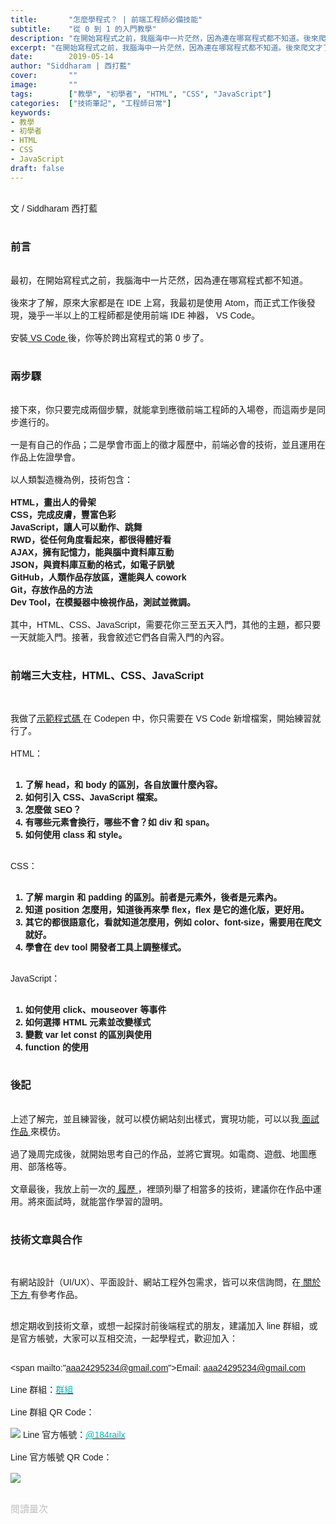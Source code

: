 ```yaml
---
title:       "怎麼學程式？ | 前端工程師必備技能"
subtitle:    "從 0 到 1 的入門教學"
description: "在開始寫程式之前，我腦海中一片茫然，因為連在哪寫程式都不知道。後來爬文才了解，原來大家都是在 IDE（編輯器）上寫。這是為初學者寫的教學文，幫助新手跨出第 0 步，進入 HTML、CSS、JavaScript 的世界......"
excerpt: "在開始寫程式之前，我腦海中一片茫然，因為連在哪寫程式都不知道。後來爬文才了解，原來大家都是在 IDE（編輯器）上寫。這是為初學者寫的教學文，幫助新手跨出第 0 步，進入 HTML、CSS、JavaScript 的世界......"
date:        2019-05-14
author: "Siddharam | 西打藍"
cover:       ""
image:       ""
tags:        ["教學", "初學者", "HTML", "CSS", "JavaScript"]
categories:  ["技術筆記", "工程師日常"]
keywords:
- 教學
- 初學者
- HTML
- CSS
- JavaScript
draft: false
---
```




<article style="font-family: 'Noto Sans TC', '微軟正黑體', sans-serif; font-weight: 300;">

<br>文 / Siddharam 西打藍<br><br>

<h3 class="article-h1-color">前言</h3><br>
最初，在開始寫程式之前，我腦海中一片茫然，因為連在哪寫程式都不知道。<br><br>
後來才了解，原來大家都是在 IDE 上寫，我最初是使用 Atom，而正式工作後發現，幾乎一半以上的工程師都是使用前端 IDE 神器， VS Code。<br><br>
安裝<a href="https://code.visualstudio.com/"> VS Code </a>後，你等於跨出寫程式的第 0 步了。<br><br>

<h3 class="article-h1-color">兩步驟</h3><br>
接下來，你只要完成兩個步驟，就能拿到應徵前端工程師的入場卷，而這兩步是同步進行的。<br><br>
一是有自己的作品；二是學會市面上的徵才履歷中，前端必會的技術，並且運用在作品上佐證學會。<br><br>
以人類製造機為例，技術包含：<br><br>
<b>
HTML，畫出人的骨架<br>
CSS，完成皮膚，豐富色彩<br>
JavaScript，讓人可以動作、跳舞<br>
RWD，從任何角度看起來，都很得體好看<br>
AJAX，擁有記憶力，能與腦中資料庫互動<br>
JSON，與資料庫互動的格式，如電子訊號<br>
GitHub，人類作品存放區，還能與人 cowork<br>
Git，存放作品的方法<br>
Dev Tool，在模擬器中檢視作品，測試並微調。<br><br>
</b>
其中，HTML、CSS、JavaScript，需要花你三至五天入門，其他的主題，都只要一天就能入門。接著，我會敘述它們各自需入門的內容。<br><br>

<h3 class="article-h1-color">前端三大支柱，HTML、CSS、JavaScript</h3><br>

我做了<a href="https://codepen.io/hbzyhfjp/pen/eaBpmy" >示範程式碼 </a>在 Codepen 中，你只需要在 VS Code 新增檔案，開始練習就行了。<br><br>
HTML：<br><br>
<b>
1. 了解 head，和 body 的區別，各自放置什麼內容。<br>
2. 如何引入 CSS、JavaScript 檔案。<br>
3. 怎麼做 SEO？<br>
4. 有哪些元素會換行，哪些不會？如 div 和 span。<br>
5. 如何使用 class 和 style。<br><br>
</b>

CSS：<br><br>
<b>
1. 了解 margin 和 padding 的區別。前者是元素外，後者是元素內。<br>
2. 知道 position 怎麼用，知道後再來學 flex，flex 是它的進化版，更好用。<br>
3. 其它的都很語意化，看就知道怎麼用，例如 color、font-size，需要用在爬文就好。<br>
4. 學會在 dev tool 開發者工具上調整樣式。<br><br>
</b>

JavaScript：<br><br>
<b>
1. 如何使用 click、mouseover 等事件<br>
2. 如何選擇 HTML 元素並改變樣式<br>
3. 變數 var let const 的區別與使用<br>
4. function 的使用<br><br>
</b>


<h3 class="article-h1-color">後記</h3><br>
上述了解完，並且練習後，就可以模仿網站刻出樣式，實現功能，可以以我<a href="https://frankyeah.github.io/Front-Enter/index.html"> 面試作品 </a>來模仿。<br><br>
過了幾周完成後，就開始思考自己的作品，並將它實現。如電商、遊戲、地圖應用、部落格等。<br><br>
文章最後，我放上前一次的<a href="https://drive.google.com/open?id=1yvOmDPVTo7eHMCsUQXQBoxXIwWi4-DEQ"> 履歷 </a>，裡頭列舉了相當多的技術，建議你在作品中運用。將來面試時，就能當作學習的證明。<br><br>

<h3 class="article-h1-color">技術文章與合作</h3><br>

有網站設計（UI/UX）、平面設計、網站工程外包需求，皆可以來信詢問，在<a href="https://siddharam.com.tw/top/about/"> 關於下方 </a>有參考作品。<br><br>

想定期收到技術文章，或想一起探討前後端程式的朋友，建議加入 line 群組，或是官方帳號，大家可以互相交流，一起學程式，歡迎加入：<br><br>

<span mailto:"aaa24295234@gmail.com">Email: aaa24295234@gmail.com</span><br><br>
Line 群組：<a href="https://line.me/R/ti/g/i80ChvQ3dt"><span id="lineId" style="color:rgb(2, 186, 192); cursor:pointer">群組</span></a><br><br>
Line 群組 QR Code：<br><br>
<img src="https://frontenter.files.wordpress.com/2019/05/line-chat-room.jpg">
Line 官方帳號：<a href="http://nav.cx/dkV3Bm2"><span id="lineId" style="color:rgb(2, 186, 192); cursor:pointer">@184railx</span></a><br><br>
Line 官方帳號 QR Code：<br><br>
<img src="https://qr-official.line.me/sid/M/184railx.png">
<br><br>


</article>

<div style="color: #bfbfbf; font-size: 15px;" id="busuanzi_container_page_pv">
  閱讀量<span id="busuanzi_value_page_pv"></span>次
</div>


<script src="../../js/post.js"></script>